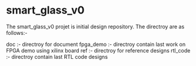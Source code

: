 # smart_glass_v0

The smart_glass_v0 projet is initial design repository. The directroy are as follows:-

doc       :- directroy for document
fpga_demo :- directroy contain last work on FPGA demo using xilinx board
ref       :- directroy for reference designs
rtl_code  :- directroy contain last RTL code designs
